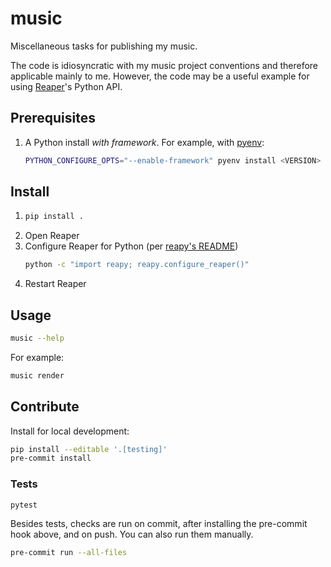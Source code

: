 # music

Miscellaneous tasks for publishing my music.

The code is idiosyncratic with my music project conventions and therefore
applicable mainly to me. However, the code may be a useful example for using
[Reaper](https://reaper.fm)'s Python API.

## Prerequisites

1. A Python install _with framework_. For example, with
   [pyenv](https://github.com/pyenv/pyenv):
   ```zsh
   PYTHON_CONFIGURE_OPTS="--enable-framework" pyenv install <VERSION>
   ```

## Install

1.  ```zsh
    pip install .
    ```
1.  Open Reaper
1.  Configure Reaper for Python (per
    [reapy's README](https://github.com/RomeoDespres/reapy/blob/0.10.0/README.md#installation))
    ```zsh
    python -c "import reapy; reapy.configure_reaper()"
    ```
1.  Restart Reaper

## Usage

```zsh
music --help
```

For example:

```zsh
music render
```

## Contribute

Install for local development:

```sh
pip install --editable '.[testing]'
pre-commit install
```

### Tests

```sh
pytest
```

Besides tests, checks are run on commit, after installing the pre-commit hook
above, and on push. You can also run them manually.

```sh
pre-commit run --all-files
```
